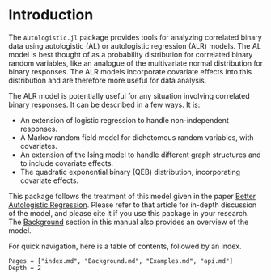 # Introduction

The `Autologistic.jl` package provides tools for analyzing correlated binary data using
autologistic (AL) or autologistic regression (ALR) models.  The AL model is best thought of
as a probability distribution for correlated binary random variables, like an analogue of
the multivariate normal distribution for binary responses. The ALR models incorporate
covariate effects into this distribution and are therefore more useful for data analysis.

The ALR model is potentially useful for any situation involving correlated binary responses.
It can be described in a few ways.  It is:

* An extension of logistic regression to handle non-independent responses.
* A Markov random field model for dichotomous random variables, with covariates.
* An extension of the Ising model to handle different graph structures and
  to include covariate effects.
* The quadratic exponential binary (QEB) distribution, incorporating
  covariate effects.

This package follows the treatment of this model given in the paper
[Better Autologistic Regression](https://doi.org/10.3389/fams.2017.00024).  Please refer
to that article for in-depth discussion of the model, and please cite it if you use this
package in your research.  The [Background](@ref) section in this manual also provides an
overview of the model.

For quick navigation, here is a table of contents, followed by an index.

```@contents
Pages = ["index.md", "Background.md", "Examples.md", "api.md"]
Depth = 2
```

```@index
```